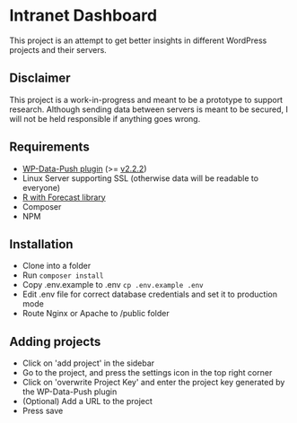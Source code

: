 # Intranet Dashboard
This project is an attempt to get better insights in different WordPress projects and their servers.

## Disclaimer
This project is a work-in-progress and meant to be a prototype to support research. Although sending data between servers is meant to be secured, I will not be held responsible if anything goes wrong.

## Requirements
- [WP-Data-Push plugin][wp-data-push] (>= [v2.2.2][wp-data-push-releases])
- Linux Server supporting SSL (otherwise data will be readable to everyone)
- [R with Forecast library][r-reference]
- Composer
- NPM

## Installation
- Clone into a folder
- Run `composer install`
- Copy .env.example to .env `cp .env.example .env`
- Edit .env file for correct database credentials and set it to production mode
- Route Nginx or Apache to <project>/public folder

## Adding projects
- Click on 'add project' in the sidebar
- Go to the project, and press the settings icon in the top right corner
- Click on 'overwrite Project Key' and enter the project key generated by the WP-Data-Push plugin
- (Optional) Add a URL to the project
- Press save


[wp-data-push]: https://github.com/Mike-Hermans/wp-data-push
[wp-data-push-releases]: https://github.com/Mike-Hermans/wp-data-push/releases
[r-reference]: (https://www.digitalocean.com/community/tutorials/how-to-install-r-on-ubuntu-16-04-2)
